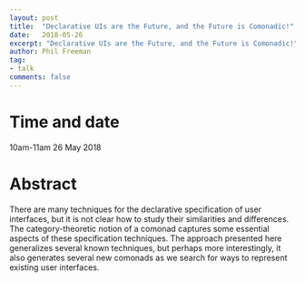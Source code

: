 ```yaml
---
layout: post
title:  "Declarative UIs are the Future, and the Future is Comonadic!"
date:   2018-05-26
excerpt: "Declarative UIs are the Future, and the Future is Comonadic!"
author: Phil Freeman
tag:
- talk
comments: false
---
```


# Time and date
10am-11am 26 May 2018

# Abstract

There are many techniques for the declarative specification of user interfaces, but it is not clear how to study their similarities and differences. The category-theoretic notion of a comonad captures some essential aspects of these specification techniques. The approach presented here generalizes several known techniques, but perhaps more interestingly, it also generates several new comonads as we search for ways to represent existing user interfaces.
